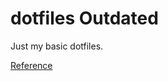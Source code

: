# dotfiles **Outdated**
Just my basic dotfiles. 

[Reference](https://developer.atlassian.com/blog/2016/02/best-way-to-store-dotfiles-git-bare-repo/)
